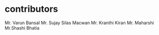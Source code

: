 # contributors
Mr. Varun Bansal
Mr. Sujay Silas Macwan
Mr. Kranthi Kiran
Mr. Maharshi
Mr.Shashi Bhatia

